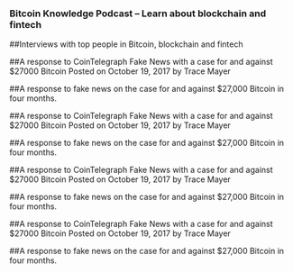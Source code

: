 ### Bitcoin Knowledge Podcast – Learn about blockchain and fintech

##Interviews with top people in Bitcoin, blockchain and fintech

##A response to CoinTelegraph Fake News with a case for and against $27000 Bitcoin
Posted on October 19, 2017 by Trace Mayer

##A response to fake news on the case for and against $27,000 Bitcoin in four months.

##A response to CoinTelegraph Fake News with a case for and against $27000 Bitcoin
Posted on October 19, 2017 by Trace Mayer

##A response to fake news on the case for and against $27,000 Bitcoin in four months.

##A response to CoinTelegraph Fake News with a case for and against $27000 Bitcoin
Posted on October 19, 2017 by Trace Mayer

##A response to fake news on the case for and against $27,000 Bitcoin in four months.

##A response to CoinTelegraph Fake News with a case for and against $27000 Bitcoin
Posted on October 19, 2017 by Trace Mayer

##A response to fake news on the case for and against $27,000 Bitcoin in four months.
